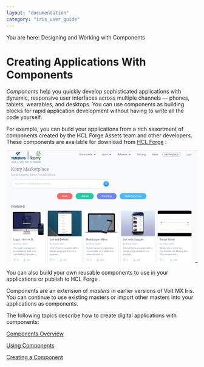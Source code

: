 ```yaml
---
layout: "documentation"
category: "iris_user_guide"
---
```

                          

You are here: Designing and Working with Components

Creating Applications With Components
=====================================

_Components_ help you quickly develop sophisticated applications with dynamic, responsive user interfaces across multiple channels — phones, tablets, wearables, and desktops. You can use components as building blocks for rapid application development without having to write all the code yourself.

For example, you can build your applications from a rich assortment of components created by the HCL Forge Assets team and other developers. These components are available for download from [HCL Forge](http://community.hclvoltmx.com/marketplace) :

![](Resources/Images/LoginCompMktplc_678x397.png)

You can also build your own reusable components to use in your applications or publish to HCL Forge .

Components are an extension of _masters_ in earlier versions of Volt MX Iris. You can continue to use existing masters or import other masters into your applications as components.

The following topics describe how to create digital applications with components:

[Components Overview](C_ComponentsOverview.html)

[Using Components](C_UsingComponents.html)

[Creating a Component](C_CreatingComponent.html)
